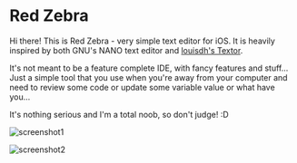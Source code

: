 # Red Zebra

Hi there! This is Red Zebra - very simple text editor for iOS.
It is heavily inspired by both GNU's NANO text editor and [louisdh's Textor](https://github.com/louisdh/textor).

It's not meant to be a feature complete IDE, with fancy features and stuff...
Just a simple tool that you use when you're away from your computer and need to review some code or
update some variable value or what have you...

It's nothing serious and I'm a total noob, so don't judge! :D



![screenshot1](https://github.com/JKKross/Promo_Images/blob/master/Red_Zebra_screenshot_1.png)


![screenshot2](https://github.com/JKKross/Promo_Images/blob/master/Red_Zebra_screenshot_2.png)
